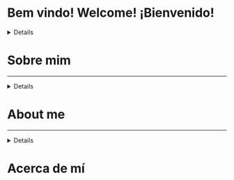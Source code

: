 # Bem vindo! Welcome! ¡Bienvenido!

<summary>
<details>🇧🇷 Português Brasileiro</details>

# Sobre mim
</summary>

---

<summary>
<details>🇺🇸 United States English</details>

# About me
</summary>

---

<summary>
<details>🇪🇸 Español</details>

# Acerca de mí
</summary>
